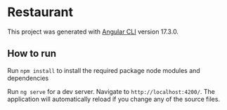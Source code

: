# Restaurant

This project was generated with [Angular CLI](https://github.com/angular/angular-cli) version 17.3.0.

## How to run

Run `npm install` to install the required package node modules and dependencies

Run `ng serve` for a dev server. Navigate to `http://localhost:4200/`. The application will automatically reload if you change any of the source files.
